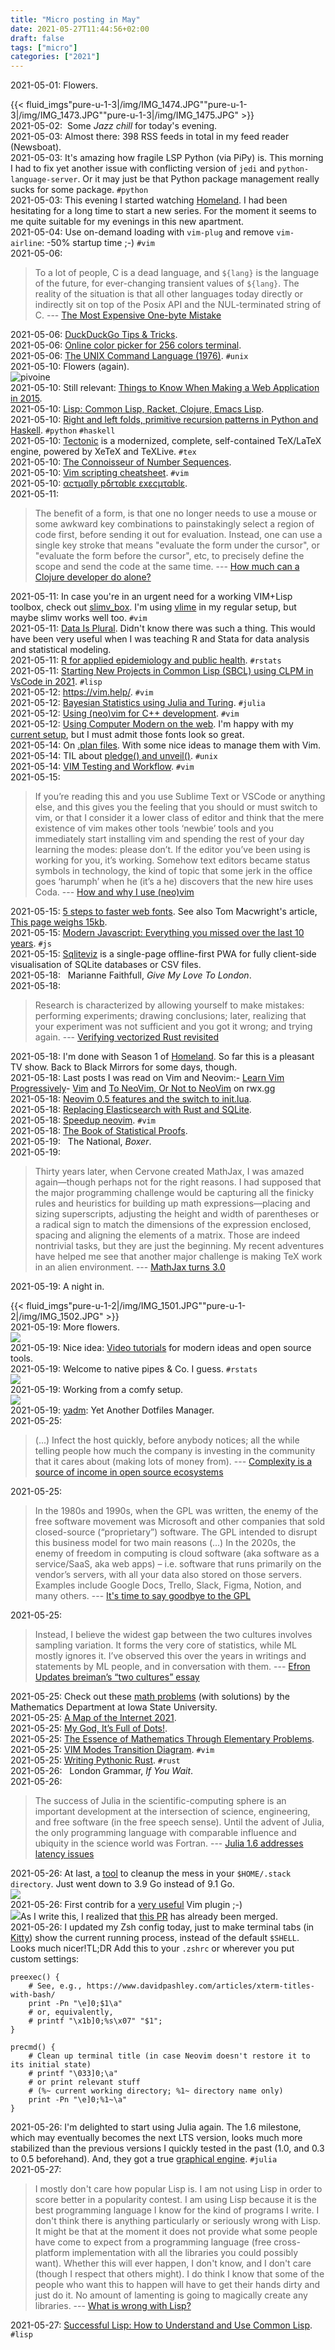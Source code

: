```yaml
---
title: "Micro posting in May"
date: 2021-05-27T11:44:56+02:00
draft: false
tags: ["micro"]
categories: ["2021"]
---
```


<a href="#" style="text-decoration: none;">2021-05-01</a>: Flowers.

{{< fluid_imgs"pure-u-1-3|/img/IMG_1474.JPG""pure-u-1-3|/img/IMG_1473.JPG""pure-u-1-3|/img/IMG_1475.JPG" >}}<br>
<a href="#" style="text-decoration: none;">2021-05-02</a>: <a href="https://itunes.apple.com/fr/playlist/jazz-chill/pl.63271312c084419891982eab46cc68ac" type="application/rss+xml" class="iconfont icon-music" title="rss"></a> &nbsp;Some _Jazz chill_ for today's evening.<br>
<a href="#" style="text-decoration: none;">2021-05-03</a>: Almost there: 398 RSS feeds in total in my feed reader (Newsboat).<br>
<a href="#" style="text-decoration: none;">2021-05-03</a>: It's amazing how fragile LSP Python (via PiPy) is. This morning I had to fix yet another issue with conflicting version of `jedi` and `python-language-server`. Or it may just be that Python package management really sucks for some package. `#python`<br>
<a href="#" style="text-decoration: none;">2021-05-03</a>: This evening I started watching [Homeland](https://en.wikipedia.org/wiki/Homeland_(TV_series)). I had been hesitating for a long time to start a new series. For the moment it seems to me quite suitable for my evenings in this new apartment.<br>
<a href="#" style="text-decoration: none;">2021-05-04</a>: Use on-demand loading with `vim-plug` and remove `vim-airline`: -50% startup time ;-) `#vim`<br>
<a href="#" style="text-decoration: none;">2021-05-06</a>:

> To a lot of people, C is a dead language, and `${lang}` is the language of the future, for ever-changing transient values of `${lang}`. The reality of the situation is that all other languages today directly or indirectly sit on top of the Posix API and the NUL-terminated string of C. --- [The Most Expensive One-byte Mistake](https://queue.acm.org/detail.cfm?id=2010365)<br>

<a href="#" style="text-decoration: none;">2021-05-06</a>: [DuckDuckGo Tips & Tricks](https://eraser.heidi.ie/duckduckgo-tips-tricks/).<br>
<a href="#" style="text-decoration: none;">2021-05-06</a>: [Online color picker for 256 colors terminal](https://michurin.github.io/xterm256-color-picker/).<br>
<a href="#" style="text-decoration: none;">2021-05-06</a>: [The UNIX Command Language (1976)](https://github.com/susam/tucl). `#unix`<br>
<a href="#" style="text-decoration: none;">2021-05-10</a>: Flowers (again).<br>![pivoine](/img/IMG_1478.JPG)<br>
<a href="#" style="text-decoration: none;">2021-05-10</a>: Still relevant: [Things to Know When Making a Web Application in 2015](https://getpocket.com/read/978058236).<br>
<a href="#" style="text-decoration: none;">2021-05-10</a>: [Lisp: Common Lisp, Racket, Clojure, Emacs Lisp](https://hyperpolyglot.org/lisp).<br>
<a href="#" style="text-decoration: none;">2021-05-10</a>: [Right and left folds, primitive recursion patterns in Python and Haskell](https://eli.thegreenplace.net/2017/right-and-left-folds-primitive-recursion-patterns-in-python-and-haskell/). `#python` `#haskell`<br>
<a href="#" style="text-decoration: none;">2021-05-10</a>: [Tectonic](https://tectonic-typesetting.github.io/en-US/) is a modernized, complete, self-contained TeX/LaTeX engine, powered by XeTeX and TeXLive. `#tex`<br>
<a href="#" style="text-decoration: none;">2021-05-10</a>: [The Connoisseur of Number Sequences](https://www.quantamagazine.org/neil-sloane-connoisseur-of-number-sequences-20150806/).<br>
<a href="#" style="text-decoration: none;">2021-05-10</a>: [Vim scripting cheatsheet](https://devhints.io/vimscript). `#vim`<br>
<a href="#" style="text-decoration: none;">2021-05-10</a>: [αcτµαlly pδrταblε εxεcµταblε](https://justine.lol/ape.html).<br>
<a href="#" style="text-decoration: none;">2021-05-11</a>:

> The benefit of a form, is that one no longer needs to use a mouse or some awkward key combinations to painstakingly select a region of code first, before sending it out for evaluation. Instead, one can use a single key stroke that means "evaluate the form under the cursor", or "evaluate the form before the cursor", etc, to precisely define the scope and send the code at the same time. --- [How much can a Clojure developer do alone? ](https://yyhh.org/blog/2021/03/how-much-can-a-clojure-developer-do-alone/)<br>

<a href="#" style="text-decoration: none;">2021-05-11</a>: In case you're in an urgent need for a working VIM+Lisp toolbox, check out [slimv_box](https://github.com/justin2004/slimv_box). I'm using [vlime](https://github.com/vlime/vlime) in my regular setup, but maybe slimv works well too. `#vim`<br>
<a href="#" style="text-decoration: none;">2021-05-11</a>: [Data Is Plural](https://www.data-is-plural.com/). Didn't know there was such a thing. This would have been very useful when I was teaching R and Stata for data analysis and statistical modeling.<br>
<a href="#" style="text-decoration: none;">2021-05-11</a>: [R for applied epidemiology and public health](https://epirhandbook.com/). `#rstats`<br>
<a href="#" style="text-decoration: none;">2021-05-11</a>: [Starting New Projects in Common Lisp (SBCL) using CLPM in VsCode in 2021](https://smashedtoatoms.com/dev-life/sbcl-with-vscode-via-clpm-2021/). `#lisp`<br>
<a href="#" style="text-decoration: none;">2021-05-12</a>: <https://vim.help/>. `#vim`<br>
<a href="#" style="text-decoration: none;">2021-05-12</a>: [Bayesian Statistics using Julia and Turing](https://storopoli.io/Bayesian-Julia/). `#julia`<br>
<a href="#" style="text-decoration: none;">2021-05-12</a>: [Using (neo)vim for C++ development](https://idie.ru/posts/vim-modern-cpp). `#vim`<br>
<a href="#" style="text-decoration: none;">2021-05-12</a>: [Using Computer Modern on the web](https://www.checkmyworking.com/cm-web-fonts/). I'm happy with my [current setup](https://aliquote.org/post/site-redesign/), but I must admit those fonts look so great.<br>
<a href="#" style="text-decoration: none;">2021-05-14</a>: On [.plan files](https://matteolandi.net/plan-files.html). With some nice ideas to manage them with Vim.<br>
<a href="#" style="text-decoration: none;">2021-05-14</a>: TIL about [pledge() and unveil()](https://awesomekling.github.io/pledge-and-unveil-in-SerenityOS/). `#unix`<br>
<a href="#" style="text-decoration: none;">2021-05-14</a>: [VIM Testing and Workflow](https://bernheisel.com/blog/vim-workflow/). `#vim`<br>
<a href="#" style="text-decoration: none;">2021-05-15</a>:

> If you’re reading this and you use Sublime Text or VSCode or anything else, and this gives you the feeling that you should or must switch to vim, or that I consider it a lower class of editor and think that the mere existence of vim makes other tools ‘newbie’ tools and you immediately start installing vim and spending the rest of your day learning the modes: please don’t. If the editor you’ve been using is working for you, it’s working. Somehow text editors became status symbols in technology, the kind of topic that some jerk in the office goes ‘harumph’ when he (it’s a he) discovers that the new hire uses Coda. --- [How and why I use (neo)vim](https://macwright.com/2018/06/17/how-and-why-vim.html)<br>

<a href="#" style="text-decoration: none;">2021-05-15</a>: [5 steps to faster web fonts](https://iainbean.com/posts/2021/5-steps-to-faster-web-fonts/). See also Tom Macwright's article, [This page weighs 15kb](https://macwright.com/2016/05/03/the-featherweight-website.html).<br>
<a href="#" style="text-decoration: none;">2021-05-15</a>: [Modern Javascript: Everything you missed over the last 10 years](https://turriate.com/articles/modern-javascript-everything-you-missed-over-10-years). `#js`<br>
<a href="#" style="text-decoration: none;">2021-05-15</a>: [Sqliteviz](https://github.com/lana-k/sqliteviz) is a single-page offline-first PWA for fully client-side visualisation of SQLite databases or CSV files.<br>
<a href="#" style="text-decoration: none;">2021-05-18</a>: <a href="https://music.apple.com/us/album/give-my-love-to-london/1005312879" class="iconfont icon-music" title="rss"></a> &nbsp; Marianne Faithfull, *Give My Love To London*.<br>
<a href="#" style="text-decoration: none;">2021-05-18</a>:

> Research is characterized by allowing yourself to make mistakes: performing experiments; drawing conclusions; later, realizing that your experiment was not sufficient and you got it wrong; and trying again. --- [Verifying vectorized Rust revisited](https://project-oak.github.io/rust-verification-tools/2021/05/15/verifying-vectorized-code2.html)<br>

<a href="#" style="text-decoration: none;">2021-05-18</a>: I'm done with Season 1 of [Homeland](https://en.wikipedia.org/wiki/Homeland_(TV_series)). So far this is a pleasant TV show. Back to Black Mirrors for some days, though.<br>
<a href="#" style="text-decoration: none;">2021-05-18</a>: Last posts I was read on Vim and Neovim:- [Learn Vim Progressively](https://yannesposito.com/Scratch/en/blog/Learn-Vim-Progressively/)- [Vim](https://rwx.gg/tools/editors/vim/) and [To NeoVim, Or Not to NeoVim](https://rwx.gg/tools/editors/neovim/) on rwx.gg<br>
<a href="#" style="text-decoration: none;">2021-05-18</a>: [Neovim 0.5 features and the switch to init.lua](https://oroques.dev/notes/neovim-init/).<br>
<a href="#" style="text-decoration: none;">2021-05-18</a>: [Replacing Elasticsearch with Rust and SQLite](https://nickb.dev/blog/replacing-elasticsearch-with-rust-and-sqlite).<br>
<a href="#" style="text-decoration: none;">2021-05-18</a>: [Speedup neovim](https://aca.github.io/neovim_startuptime.html). `#vim`<br>
<a href="#" style="text-decoration: none;">2021-05-18</a>: [The Book of Statistical Proofs](https://statproofbook.github.io/).<br>
<a href="#" style="text-decoration: none;">2021-05-19</a>: <a href="https://music.apple.com/gb/album/boxer/220311706" class="iconfont icon-music" title="rss"></a> &nbsp; The National, *Boxer*.<br>
<a href="#" style="text-decoration: none;">2021-05-19</a>:

> Thirty years later, when Cervone created MathJax, I was amazed again—though perhaps not for the right reasons. I had supposed that the major programming challenge would be capturing all the finicky rules and heuristics for building up math expressions—placing and sizing superscripts, adjusting the height and width of parentheses or a radical sign to match the dimensions of the expression enclosed, spacing and aligning the elements of a matrix. Those are indeed nontrivial tasks, but they are just the beginning. My recent adventures have helped me see that another major challenge is making TeX work in an alien environment. --- [MathJax turns 3.0](http://bit-player.org/2020/mathjax-turns-3-0)<br>

<a href="#" style="text-decoration: none;">2021-05-19</a>: A night in.

{{< fluid_imgs"pure-u-1-2|/img/IMG_1501.JPG""pure-u-1-2|/img/IMG_1502.JPG" >}}<br>
<a href="#" style="text-decoration: none;">2021-05-19</a>: More flowers.<br>![](/img/IMG_1497.JPG)<br>
<a href="#" style="text-decoration: none;">2021-05-19</a>: Nice idea: [Video tutorials](https://calmcode.io/) for modern ideas and open source tools.<br>
<a href="#" style="text-decoration: none;">2021-05-19</a>: Welcome to native pipes & Co. I guess. `#rstats`<br>![](/img/2021-05-19-21-23-39.png)<br>
<a href="#" style="text-decoration: none;">2021-05-19</a>: Working from a comfy setup.<br>![](/img/2021-05-19-21-43-13.png)<br>
<a href="#" style="text-decoration: none;">2021-05-19</a>: [yadm](https://yadm.io/): Yet Another Dotfiles Manager.<br>
<a href="#" style="text-decoration: none;">2021-05-25</a>:

> (...) Infect the host quickly, before anybody notices; all the while telling people how much the company is investing in the community that it cares about (making lots of money from). --- [Complexity is a source of income in open source ecosystems](https://shape-of-code.coding-guidelines.com/2019/07/08/complexity-is-a-source-of-income-in-open-source-ecosystems/)<br>

<a href="#" style="text-decoration: none;">2021-05-25</a>:

> In the 1980s and 1990s, when the GPL was written, the enemy of the free software movement was Microsoft and other companies that sold closed-source (“proprietary”) software. The GPL intended to disrupt this business model for two main reasons (...) In the 2020s, the enemy of freedom in computing is cloud software (aka software as a service/SaaS, aka web apps) – i.e. software that runs primarily on the vendor’s servers, with all your data also stored on those servers. Examples include Google Docs, Trello, Slack, Figma, Notion, and many others. --- [It's time to say goodbye to the GPL](https://martin.kleppmann.com/2021/04/14/goodbye-gpl.html)<br>

<a href="#" style="text-decoration: none;">2021-05-25</a>:

> Instead, I believe the widest gap between the two cultures involves sampling variation. It forms the very core of statistics, while ML mostly ignores it. I’ve observed this over the years in writings and statements by ML people, and in conversation with them. --- [Efron Updates breiman’s “two cultures” essay](https://matloff.wordpress.com/2020/07/26/efron-updates-breimans-two-cultures-essay/)<br>

<a href="#" style="text-decoration: none;">2021-05-25</a>: Check out these [math problems](https://orion.math.iastate.edu/ehjohnst/PoW/PoW.html) (with solutions) by the Mathematics Department at Iowa State University.<br>
<a href="#" style="text-decoration: none;">2021-05-25</a>: [A Map of the Internet 2021](https://kottke.org/21/05/a-map-of-the-internet-2021).<br>
<a href="#" style="text-decoration: none;">2021-05-25</a>: [My God, It’s Full of Dots!](http://bit-player.org/2019/my-god-its-full-of-dots).<br>
<a href="#" style="text-decoration: none;">2021-05-25</a>: [The Essence of Mathematics Through Elementary Problems](https://www.openbookpublishers.com/product/979).<br>
<a href="#" style="text-decoration: none;">2021-05-25</a>: [VIM Modes Transition Diagram](https://rawgit.com/darcyparker/1886716/raw/eab57dfe784f016085251771d65a75a471ca22d4/vimModeStateDiagram.svg). `#vim`<br>
<a href="#" style="text-decoration: none;">2021-05-25</a>: [Writing Pythonic Rust](https://www.cmyr.net/blog/rust-python-learnings.html). `#rust`<br>
<a href="#" style="text-decoration: none;">2021-05-26</a>: <a href="https://music.apple.com/gb/album/if-you-wait/1216388785" class="iconfont icon-music" title="rss"></a> &nbsp; London Grammar, *If You Wait*.<br>
<a href="#" style="text-decoration: none;">2021-05-26</a>:

> The success of Julia in the scientific-computing sphere is an important development at the intersection of science, engineering, and free software (in the free speech sense). Until the advent of Julia, the only programming language with comparable influence and ubiquity in the science world was Fortran. --- [Julia 1.6 addresses latency issues](https://lwn.net/SubscriberLink/856819/c865652ad4dc06d0/)<br>

<a href="#" style="text-decoration: none;">2021-05-26</a>: At last, a [tool](https://github.com/juhp/stack-clean-old) to cleanup the mess in your `$HOME/.stack directory`. Just went down to 3.9 Go instead of 9.1 Go.<br>![](/img/2021-05-26-11-54-55.png)<br>
<a href="#" style="text-decoration: none;">2021-05-26</a>: First contrib for a [very useful](/post/vim-neoterm/) Vim plugin ;-)<br>![](/img/2021-05-26-11-03-28.png)As I write this, I realized that [this PR](https://github.com/kassio/neoterm/pull/322) has already been merged.<br>
<a href="#" style="text-decoration: none;">2021-05-26</a>: I updated my Zsh config today, just to make terminal tabs (in [Kitty](https://sw.kovidgoyal.net/kitty/)) show the current running process, instead of the default `$SHELL`. Looks much nicer!TL;DR Add this to your `.zshrc` or wherever you put custom settings:

```shell
preexec() {
    # See, e.g., https://www.davidpashley.com/articles/xterm-titles-with-bash/
    print -Pn "\e]0;$1\a"
    # or, equivalently,
    # printf "\x1b]0;%s\x07" "$1";
}

precmd() {
    # Clean up terminal title (in case Neovim doesn't restore it to its initial state)
    # printf "\033]0;\a"
    # or print relevant stuff
    # (%~ current working directory; %1~ directory name only)
    print -Pn "\e]0;%1~\a"
}
```

<a href="#" style="text-decoration: none;">2021-05-26</a>: I'm delighted to start using Julia again. The 1.6 milestone, which may eventually becomes the next LTS version, looks much more stabilized than the previous versions I quickly tested in the past (1.0, and 0.3 to 0.5 beforehand). And, they got a true [graphical engine](https://docs.juliaplots.org/latest/). `#julia`<br>
<a href="#" style="text-decoration: none;">2021-05-27</a>:

> I mostly don't care how popular Lisp is. I am not using Lisp in order to score better in a popularity contest. I am using Lisp because it is the best programming language I know for the kind of programs I write. I don't think there is anything particularly or seriously wrong with Lisp. It might be that at the moment it does not provide what some people have come to expect from a programming language (free cross-platform implementation with all the libraries you could possibly want). Whether this will ever happen, I don't know, and I don't care (though I respect that others might). I do think I know that some of the people who want this to happen will have to get their hands dirty and just do it. No amount of lamenting is going to magically create any libraries. --- [What is wrong with Lisp?](http://metamodular.com/Essays/wrong.html)<br>

<a href="#" style="text-decoration: none;">2021-05-27</a>: [Successful Lisp: How to Understand and Use Common Lisp](https://dept-info.labri.fr/~strandh/Teaching/Programmation-Symbolique/Common/David-Lamkins/cover.html). `#lisp`<br>

